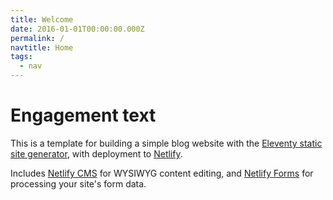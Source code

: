 ```yaml
---
title: Welcome
date: 2016-01-01T00:00:00.000Z
permalink: /
navtitle: Home
tags:
  - nav
---
```

# Engagement text

This is a template for building a simple blog website with the [Eleventy static site generator](https://www.11ty.io), with deployment to [Netlify](https://www.netlify.com).

Includes [Netlify CMS](https://www.netlifycms.org) for WYSIWYG content editing, and [Netlify Forms](https://www.netlify.com/docs/form-handling) for processing your site's form data.

